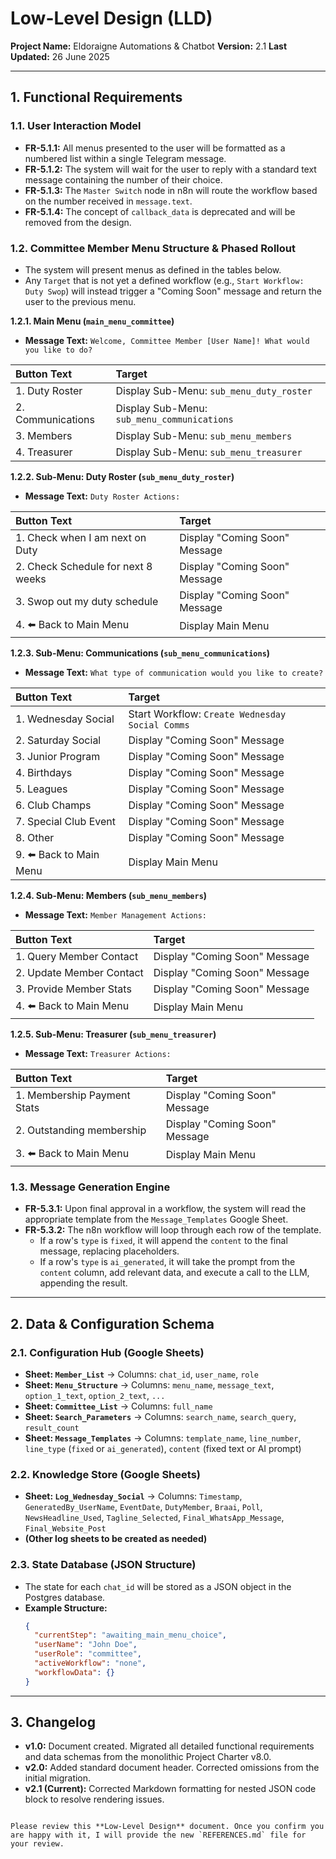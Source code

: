 # Low-Level Design (LLD)

**Project Name:** Eldoraigne Automations & Chatbot
**Version:** 2.1
**Last Updated:** 26 June 2025

---

## 1. Functional Requirements

### 1.1. User Interaction Model
- **FR-5.1.1:** All menus presented to the user will be formatted as a numbered list within a single Telegram message.
- **FR-5.1.2:** The system will wait for the user to reply with a standard text message containing the number of their choice.
- **FR-5.1.3:** The `Master Switch` node in n8n will route the workflow based on the number received in `message.text`.
- **FR-5.1.4:** The concept of `callback_data` is deprecated and will be removed from the design.

### 1.2. Committee Member Menu Structure & Phased Rollout
- The system will present menus as defined in the tables below.
- Any `Target` that is not yet a defined workflow (e.g., `Start Workflow: Duty Swop`) will instead trigger a "Coming Soon" message and return the user to the previous menu.

**1.2.1. Main Menu (`main_menu_committee`)**
*   **Message Text:** `Welcome, Committee Member [User Name]! What would you like to do?`

| Button Text | Target |
| :--- | :--- |
| 1. Duty Roster | Display Sub-Menu: `sub_menu_duty_roster` |
| 2. Communications | Display Sub-Menu: `sub_menu_communications` |
| 3. Members | Display Sub-Menu: `sub_menu_members` |
| 4. Treasurer | Display Sub-Menu: `sub_menu_treasurer` |

**1.2.2. Sub-Menu: Duty Roster (`sub_menu_duty_roster`)**
*   **Message Text:** `Duty Roster Actions:`

| Button Text | Target |
| :--- | :--- |
| 1. Check when I am next on Duty | Display "Coming Soon" Message |
| 2. Check Schedule for next 8 weeks | Display "Coming Soon" Message |
| 3. Swop out my duty schedule | Display "Coming Soon" Message |
| 4. ⬅️ Back to Main Menu | Display Main Menu |

**1.2.3. Sub-Menu: Communications (`sub_menu_communications`)**
*   **Message Text:** `What type of communication would you like to create?`

| Button Text | Target |
| :--- | :--- |
| 1. Wednesday Social | Start Workflow: `Create Wednesday Social Comms` |
| 2. Saturday Social | Display "Coming Soon" Message |
| 3. Junior Program | Display "Coming Soon" Message |
| 4. Birthdays | Display "Coming Soon" Message |
| 5. Leagues | Display "Coming Soon" Message |
| 6. Club Champs | Display "Coming Soon" Message |
| 7. Special Club Event | Display "Coming Soon" Message |
| 8. Other | Display "Coming Soon" Message |
| 9. ⬅️ Back to Main Menu | Display Main Menu |

**1.2.4. Sub-Menu: Members (`sub_menu_members`)**
*   **Message Text:** `Member Management Actions:`

| Button Text | Target |
| :--- | :--- |
| 1. Query Member Contact | Display "Coming Soon" Message |
| 2. Update Member Contact | Display "Coming Soon" Message |
| 3. Provide Member Stats | Display "Coming Soon" Message |
| 4. ⬅️ Back to Main Menu | Display Main Menu |

**1.2.5. Sub-Menu: Treasurer (`sub_menu_treasurer`)**
*   **Message Text:** `Treasurer Actions:`

| Button Text | Target |
| :--- | :--- |
| 1. Membership Payment Stats | Display "Coming Soon" Message |
| 2. Outstanding membership | Display "Coming Soon" Message |
| 3. ⬅️ Back to Main Menu | Display Main Menu |

### 1.3. Message Generation Engine
- **FR-5.3.1:** Upon final approval in a workflow, the system will read the appropriate template from the `Message_Templates` Google Sheet.
- **FR-5.3.2:** The n8n workflow will loop through each row of the template.
    - If a row's `type` is `fixed`, it will append the `content` to the final message, replacing placeholders.
    - If a row's `type` is `ai_generated`, it will take the prompt from the `content` column, add relevant data, and execute a call to the LLM, appending the result.

---

## 2. Data & Configuration Schema

### 2.1. Configuration Hub (Google Sheets)
- **Sheet: `Member_List`** -> Columns: `chat_id`, `user_name`, `role`
- **Sheet: `Menu_Structure`** -> Columns: `menu_name`, `message_text`, `option_1_text`, `option_2_text`, `...`
- **Sheet: `Committee_List`** -> Columns: `full_name`
- **Sheet: `Search_Parameters`** -> Columns: `search_name`, `search_query`, `result_count`
- **Sheet: `Message_Templates`** -> Columns: `template_name`, `line_number`, `line_type` (`fixed` or `ai_generated`), `content` (fixed text or AI prompt)

### 2.2. Knowledge Store (Google Sheets)
- **Sheet: `Log_Wednesday_Social`** -> Columns: `Timestamp`, `GeneratedBy_UserName`, `EventDate`, `DutyMember`, `Braai`, `Poll`, `NewsHeadline_Used`, `Tagline_Selected`, `Final_WhatsApp_Message`, `Final_Website_Post`
- **(Other log sheets to be created as needed)**

### 2.3. State Database (JSON Structure)
- The state for each `chat_id` will be stored as a JSON object in the Postgres database.
- **Example Structure:**
    ```json
    {
      "currentStep": "awaiting_main_menu_choice",
      "userName": "John Doe",
      "userRole": "committee",
      "activeWorkflow": "none",
      "workflowData": {}
    }
    ```
---

## 3. Changelog
- **v1.0:** Document created. Migrated all detailed functional requirements and data schemas from the monolithic Project Charter v8.0.
- **v2.0:** Added standard document header. Corrected omissions from the initial migration.
- **v2.1 (Current):** Corrected Markdown formatting for nested JSON code block to resolve rendering issues.

```---

Please review this **Low-Level Design** document. Once you confirm you are happy with it, I will provide the new `REFERENCES.md` file for your review.
